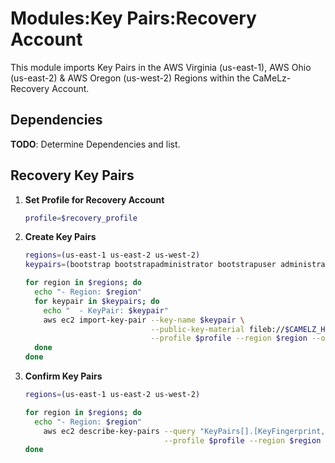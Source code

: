 # Modules:Key Pairs:Recovery Account

This module imports Key Pairs in the AWS Virginia (us-east-1), AWS Ohio (us-east-2) & AWS Oregon (us-west-2) Regions
within the CaMeLz-Recovery Account.

## Dependencies

**TODO**: Determine Dependencies and list.

## Recovery Key Pairs

1. **Set Profile for Recovery Account**

    ```bash
    profile=$recovery_profile
    ```

1. **Create Key Pairs**

    ```bash
    regions=(us-east-1 us-east-2 us-west-2)
    keypairs=(bootstrap bootstrapadministrator bootstrapuser administrator developer manager user demo example mcrawford)

    for region in $regions; do
      echo "- Region: $region"
      for keypair in $keypairs; do
        echo "  - KeyPair: $keypair"
        aws ec2 import-key-pair --key-name $keypair \
                                --public-key-material fileb://$CAMELZ_HOME/keys/camelz_${keypair}_id_rsa.pub \
                                --profile $profile --region $region --output text | sed 's/.*/    - &/'
      done
    done
    ```

1. **Confirm Key Pairs**

    ```bash
    regions=(us-east-1 us-east-2 us-west-2)

    for region in $regions; do
      echo "- Region: $region"
        aws ec2 describe-key-pairs --query "KeyPairs[].[KeyFingerprint,KeyName]" \
                                   --profile $profile --region $region --output text | sed 's/.*/  - &/'
    done
    ```
